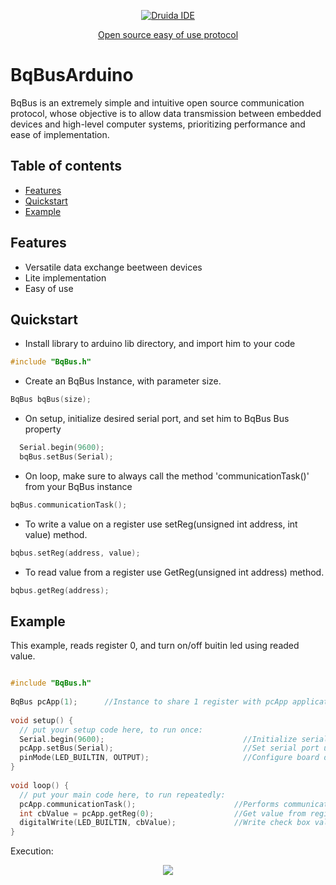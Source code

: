 <p align="center">
  <a href="https://binquantum.wordpress.com/2020/05/16/bqbus-protocol/" target="_blank">
    <img src="https://i.ytimg.com/vi/EyJjiy2n3Zc/hqdefault.jpg?sqp=-oaymwEZCPYBEIoBSFXyq4qpAwsIARUAAIhCGAFwAQ==&rs=AOn4CLDv3W4lTz5kJmcDFF81dBJ7OTIupw" alt="Druida IDE">
    <p align="center">Open source easy of use protocol<p>
  </a>
</p>

# BqBusArduino

BqBus is an extremely simple and intuitive open source communication protocol, whose objective is to allow data transmission between embedded devices and high-level computer systems, prioritizing performance and ease of implementation.

## Table of contents 

- [Features](#features)
- [Quickstart](#quickstart)
- [Example](#example)

## Features

* Versatile data exchange beetween devices
* Lite implementation
* Easy of use

## Quickstart

* Install library to arduino lib directory, and import him to your code

```C++
#include "BqBus.h"
```

* Create an BqBus Instance, with parameter size.

```C++
BqBus bqBus(size);
```

* On setup, initialize desired serial port, and set him to BqBus Bus property

```C++
  Serial.begin(9600);
  bqBus.setBus(Serial);
```

* On loop, make sure to always call the method 'communicationTask()' from your BqBus instance

```C++
bqBus.communicationTask();
```

* To write a value on a register use setReg(unsigned int address, int value) method.

```C++
bqbus.setReg(address, value);
```

* To read value from a register use GetReg(unsigned int address) method.

```C++
bqbus.getReg(address);
```

## Example

This example, reads register 0, and turn on/off buitin led using readed value.

```C++

#include "BqBus.h"
  
BqBus pcApp(1);      //Instance to share 1 register with pcApp application
  
void setup() {
  // put your setup code here, to run once:
  Serial.begin(9600);                               //Initialize serial port
  pcApp.setBus(Serial);                             //Set serial port used to communicate with pcApp application
  pinMode(LED_BUILTIN, OUTPUT);                     //Configure board default output to control on-board led
}
  
void loop() {
  // put your main code here, to run repeatedly:
  pcApp.communicationTask();                      //Performs communication betteen arduino and pcApp application
  int cbValue = pcApp.getReg(0);                  //Get value from register address 0 (check box)
  digitalWrite(LED_BUILTIN, cbValue);             //Write check box value on led
}

```

Execution:

<p align="center">
  <img src="https://binaryquantum.files.wordpress.com/2020/05/novo-projeto.gif?w=544">
</p>
